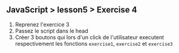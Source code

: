 ## JavaScript > lesson5 > Exercise 4

1. Reprenez l'exercice 3
2. Passez le script dans le head
3. Créer 3 boutons qui lors d'un click de l'utilisateur executent respectivement les fonctions `exercise1`, `exercise2` et `exercise3`
